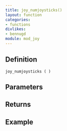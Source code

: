 ```yaml
---
title: joy_numjoysticks()
layout: function
categories:
- functions
divlikes:
- bennugd
module: mod_joy
---
```


## Definition

    joy_numjoysticks ( )

## Parameters

## Returns

## Example

